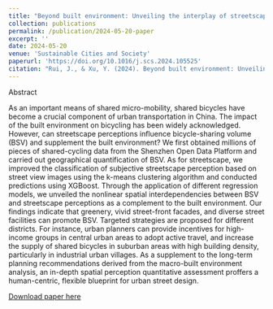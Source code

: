 ```yaml
---
title: "Beyond built environment: Unveiling the interplay of streetscape perceptions and cycling behavior"
collection: publications
permalink: /publication/2024-05-20-paper
excerpt: ''
date: 2024-05-20
venue: 'Sustainable Cities and Society'
paperurl: 'https://doi.org/10.1016/j.scs.2024.105525'
citation: "Rui, J., & Xu, Y. (2024). Beyond built environment: Unveiling the interplay of streetscape perceptions and cycling behavior. Sustainable Cities and Society, 109, 105525."
---
```


Abstract

As an important means of shared micro-mobility, shared bicycles have become a crucial component of urban transportation in China. The impact of the built environment on bicycling has been widely acknowledged. However, can streetscape perceptions influence bicycle-sharing volume (BSV) and supplement the built environment? We first obtained millions of pieces of shared-cycling data from the Shenzhen Open Data Platform and carried out geographical quantification of BSV. As for streetscape, we improved the classification of subjective streetscape perception based on street view images using the k-means clustering algorithm and conducted predictions using XGBoost. Through the application of different regression models, we unveiled the nonlinear spatial interdependencies between BSV and streetscape perceptions as a complement to the built environment. Our findings indicate that greenery, vivid street-front facades, and diverse street facilities can promote BSV. Targeted strategies are proposed for different districts. For instance, urban planners can provide incentives for high-income groups in central urban areas to adopt active travel, and increase the supply of shared bicycles in suburban areas with high building density, particularly in industrial urban villages. As a supplement to the long-term planning recommendations derived from the macro-built environment analysis, an in-depth spatial perception quantitative assessment proffers a human-centric, flexible blueprint for urban street design.

[Download paper here](http://sealxuyh.github.io/files/1-s2.0-S2210670724003512-main.pdf)
